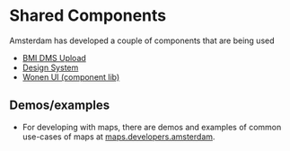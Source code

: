 # Shared Components

Amsterdam has developed a couple of components that are being used

- [BMI DMS Upload](https://github.com/Amsterdam/bmi-dms-upload)
- [Design System](https://github.com/Amsterdam/design-system)
- [Wonen UI (component lib)](https://github.com/Amsterdam/wonen-ui)

## Demos/examples

- For developing with maps, there are demos and examples of common use-cases of maps at [maps.developers.amsterdam](https://maps.developers.amsterdam).
